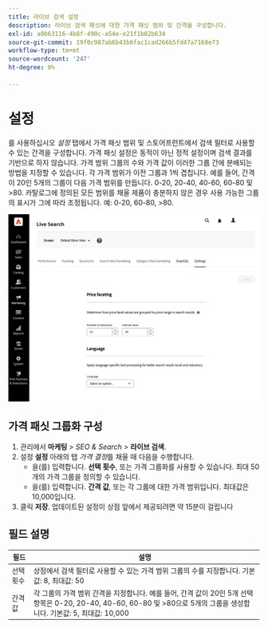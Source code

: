 ```yaml
---
title: 라이브 검색 설정
description: 라이브 검색 패싯에 대한 가격 패싯 범위 및 간격을 구성합니다.
exl-id: a0b63116-4b8f-490c-a54e-e21f1b02b634
source-git-commit: 19f0c987ab6b43b6fac1cad266b5fd47a7168e73
workflow-type: tm+mt
source-wordcount: '247'
ht-degree: 0%

---
```


# 설정

를 사용하십시오 *설정* 탭에서 가격 패싯 범위 및 스토어프런트에서 검색 필터로 사용할 수 있는 간격을 구성합니다. 가격 패싯 설정은 동적이 아닌 정적 설정이며 검색 결과를 기반으로 하지 않습니다.
가격 범위 그룹의 수와 가격 값이 이러한 그룹 간에 분배되는 방법을 지정할 수 있습니다. 각 가격 범위가 이전 그룹과 1씩 겹칩니다. 예를 들어, 간격이 20인 5개의 그룹이 다음 가격 범위를 만듭니다. 0-20, 20-40, 40-60, 60-80 및 >80. 카탈로그에 정의된 모든 범위를 채울 제품이 충분하지 않은 경우 사용 가능한 그룹의 표시가 그에 따라 조정됩니다. 예: 0-20, 60-80, >80.

![설정](assets/settings.png)

## 가격 패싯 그룹화 구성

1. 관리에서 **마케팅** > *SEO &amp; Search* > **라이브 검색**.
1. 설정 **설정** 아래의 탭 *가격 결정*&#x200B;를 채울 때 다음을 수행합니다.
   * 을(를) 입력합니다. **선택 횟수**, 또는 가격 그룹화를 사용할 수 있습니다. 최대 50개의 가격 그룹을 정의할 수 있습니다.
   * 을(를) 입력합니다. **간격 값**, 또는 각 그룹에 대한 가격 범위입니다. 최대값은 10,000입니다.
1. 클릭 **저장**.
업데이트된 설정이 상점 앞에서 제공되려면 약 15분이 걸립니다

## 필드 설명

| 필드 | 설명 |
|--- |--- |
| 선택 횟수 | 상점에서 검색 필터로 사용할 수 있는 가격 범위 그룹의 수를 지정합니다. 기본값: 8, 최대값: 50 |
| 간격 값 | 각 그룹의 가격 범위 간격을 지정합니다. 예를 들어, 간격 값이 20인 5개 선택 항목은 0-20, 20-40, 40-60, 60-80 및 >80으로 5개의 그룹을 생성합니다. 기본값: 5, 최대값: 10,000 |
